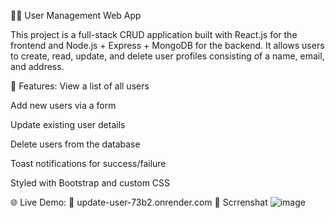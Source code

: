 🧑‍💻 User Management Web App

This project is a full-stack CRUD application built with React.js for the frontend and Node.js + Express + MongoDB for the backend. It allows users to create, read, update, and delete user profiles consisting of a name, email, and address.

🔧 Features:
View a list of all users

Add new users via a form

Update existing user details

Delete users from the database

Toast notifications for success/failure

Styled with Bootstrap and custom CSS

🌐 Live Demo:
🔗 update-user-73b2.onrender.com
📸 Scrrenshat
![image](https://github.com/user-attachments/assets/b09195cd-270f-4b38-b4a2-64e8da6f7395)
